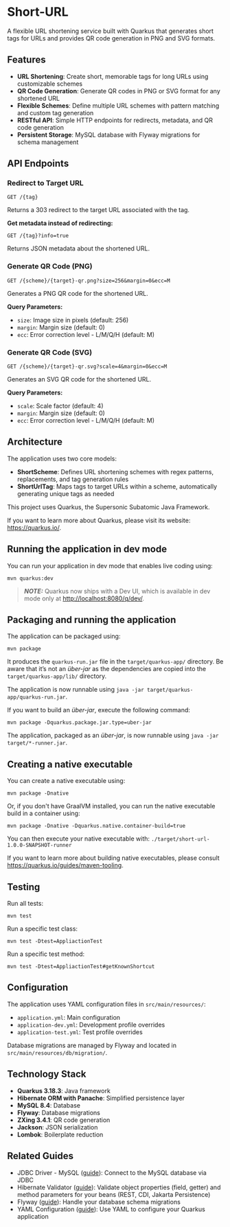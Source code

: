 # Short-URL

A flexible URL shortening service built with Quarkus that generates short tags for URLs and provides QR code generation in PNG and SVG formats.

## Features

- **URL Shortening**: Create short, memorable tags for long URLs using customizable schemes
- **QR Code Generation**: Generate QR codes in PNG or SVG format for any shortened URL
- **Flexible Schemes**: Define multiple URL schemes with pattern matching and custom tag generation
- **RESTful API**: Simple HTTP endpoints for redirects, metadata, and QR code generation
- **Persistent Storage**: MySQL database with Flyway migrations for schema management

## API Endpoints

### Redirect to Target URL
```http
GET /{tag}
```
Returns a 303 redirect to the target URL associated with the tag.

**Get metadata instead of redirecting:**
```http
GET /{tag}?info=true
```
Returns JSON metadata about the shortened URL.

### Generate QR Code (PNG)
```http
GET /{scheme}/{target}-qr.png?size=256&margin=0&ecc=M
```
Generates a PNG QR code for the shortened URL.

**Query Parameters:**
- `size`: Image size in pixels (default: 256)
- `margin`: Margin size (default: 0)
- `ecc`: Error correction level - L/M/Q/H (default: M)

### Generate QR Code (SVG)
```http
GET /{scheme}/{target}-qr.svg?scale=4&margin=0&ecc=M
```
Generates an SVG QR code for the shortened URL.

**Query Parameters:**
- `scale`: Scale factor (default: 4)
- `margin`: Margin size (default: 0)
- `ecc`: Error correction level - L/M/Q/H (default: M)

## Architecture

The application uses two core models:

- **ShortScheme**: Defines URL shortening schemes with regex patterns, replacements, and tag generation rules
- **ShortUrlTag**: Maps tags to target URLs within a scheme, automatically generating unique tags as needed

This project uses Quarkus, the Supersonic Subatomic Java Framework.

If you want to learn more about Quarkus, please visit its website: <https://quarkus.io/>.

## Running the application in dev mode

You can run your application in dev mode that enables live coding using:

```shell script
mvn quarkus:dev
```

> **_NOTE:_**  Quarkus now ships with a Dev UI, which is available in dev mode only at <http://localhost:8080/q/dev/>.

## Packaging and running the application

The application can be packaged using:

```shell script
mvn package
```

It produces the `quarkus-run.jar` file in the `target/quarkus-app/` directory.
Be aware that it’s not an _über-jar_ as the dependencies are copied into the `target/quarkus-app/lib/` directory.

The application is now runnable using `java -jar target/quarkus-app/quarkus-run.jar`.

If you want to build an _über-jar_, execute the following command:

```shell script
mvn package -Dquarkus.package.jar.type=uber-jar
```

The application, packaged as an _über-jar_, is now runnable using `java -jar target/*-runner.jar`.

## Creating a native executable

You can create a native executable using:

```shell script
mvn package -Dnative
```

Or, if you don't have GraalVM installed, you can run the native executable build in a container using:

```shell script
mvn package -Dnative -Dquarkus.native.container-build=true
```

You can then execute your native executable with: `./target/short-url-1.0.0-SNAPSHOT-runner`

If you want to learn more about building native executables, please consult <https://quarkus.io/guides/maven-tooling>.

## Testing

Run all tests:
```shell script
mvn test
```

Run a specific test class:
```shell script
mvn test -Dtest=AppliactionTest
```

Run a specific test method:
```shell script
mvn test -Dtest=AppliactionTest#getKnownShortcut
```

## Configuration

The application uses YAML configuration files in `src/main/resources/`:
- `application.yml`: Main configuration
- `application-dev.yml`: Development profile overrides
- `application-test.yml`: Test profile overrides

Database migrations are managed by Flyway and located in `src/main/resources/db/migration/`.

## Technology Stack

- **Quarkus 3.18.3**: Java framework
- **Hibernate ORM with Panache**: Simplified persistence layer
- **MySQL 8.4**: Database
- **Flyway**: Database migrations
- **ZXing 3.4.1**: QR code generation
- **Jackson**: JSON serialization
- **Lombok**: Boilerplate reduction

## Related Guides

- JDBC Driver - MySQL ([guide](https://quarkus.io/guides/datasource)): Connect to the MySQL database via JDBC
- Hibernate Validator ([guide](https://quarkus.io/guides/validation)): Validate object properties (field, getter) and method parameters for your beans (REST, CDI, Jakarta Persistence)
- Flyway ([guide](https://quarkus.io/guides/flyway)): Handle your database schema migrations
- YAML Configuration ([guide](https://quarkus.io/guides/config-yaml)): Use YAML to configure your Quarkus application
